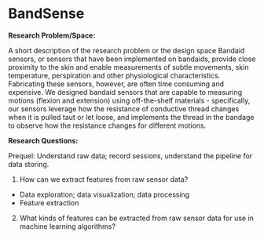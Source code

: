 # BandSense

**Research Problem/Space:**

A short description of the research problem or the design space
Bandaid sensors, or sensors that have been implemented on bandaids, provide close proximity to the skin and enable measurements of subtle movements, skin temperature, perspiration and other physiological characteristics. Fabricating these sensors, however, are often time consuming and expensive. We designed bandaid sensors that are capable to measuring motions (flexion and extension) using off-the-shelf materials - specifically, our sensors leverage how the resistance of conductive thread changes when it is pulled taut or let loose, and implements the thread in the bandage to observe how the resistance changes for different motions.

**Research Questions:**

Prequel: Understand raw data; record sessions, understand the pipeline for data storing.
1) How can we extract features from raw sensor data?
- Data exploration; data visualization; data processing
- Feature extraction
2) What kinds of features can be extracted from raw sensor data for use in machine learning algorithms?

